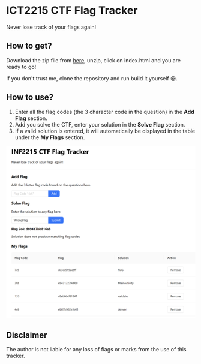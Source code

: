 # ICT2215 CTF Flag Tracker
Never lose track of your flags again!

## How to get?

Download the zip file from [here](
https://github.com/limcheehean/inf2215-ctf-flag-tracker/raw/master/release/CtfFlagTracker.zip), unzip, click on index.html and you are ready to go!

If you don't trust me, clone the repository and run build it yourself 😒.

## How to use?

1. Enter all the flag codes (the 3 character code in the question) in the **Add Flag** section.
2. Add you solve the CTF, enter your solution in the **Solve Flag** section.
3. If a valid solution is entered, it will automatically be displayed in the table under the **My Flags** section.

![Image](flag-tracker.png)

## Disclaimer
The author is not liable for any loss of flags or marks from the use of this tracker.